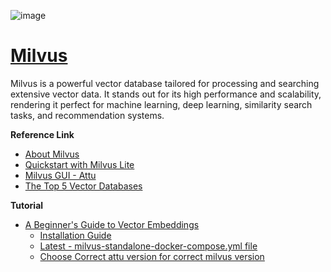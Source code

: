 ![image](https://github.com/user-attachments/assets/af0e1167-af29-4586-9cb4-573522062a5e)

# [Milvus](https://milvus.io/docs/quickstart.md)
Milvus is a powerful vector database tailored for processing and searching extensive vector data. It stands out for its high performance and scalability, rendering it perfect for machine learning, deep learning, similarity search tasks, and recommendation systems.

**Reference Link**
* [About Milvus](https://milvus.io/docs/overview.md)
* [Quickstart with Milvus Lite](https://milvus.io/docs/quickstart.md)
* [Milvus GUI - Attu](https://github.com/zilliztech/attu)
* [The Top 5 Vector Databases](https://www.datacamp.com/blog/the-top-5-vector-databases)

**Tutorial**
* [A Beginner's Guide to Vector Embeddings](https://www.youtube.com/watch?app=desktop&v=NEreO2zlXDk)
  * [Installation Guide](https://github.com/binodsuman/nlp/blob/master/Installation_guide.txt)
  * [Latest - milvus-standalone-docker-compose.yml file](https://github.com/milvus-io/milvus/releases)
  * [Choose Correct attu version for correct milvus version](https://hub.docker.com/r/zilliz/attu)
